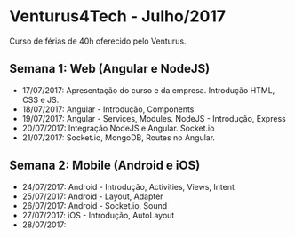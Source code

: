 # Venturus4Tech - Julho/2017 #
Curso de férias de 40h oferecido pelo Venturus.

## Semana 1: Web (Angular e NodeJS) ##
* 17/07/2017: Apresentação do curso e da empresa. Introdução HTML, CSS e JS.
* 18/07/2017: Angular - Introdução, Components
* 19/07/2017: Angular - Services, Modules. NodeJS - Introdução, Express
* 20/07/2017: Integração NodeJS e Angular. Socket.io
* 21/07/2017: Socket.io, MongoDB, Routes no Angular.

## Semana 2: Mobile (Android e iOS) ##
* 24/07/2017: Android - Introdução, Activities, Views, Intent
* 25/07/2017: Android - Layout, Adapter
* 26/07/2017: Android - Socket.io, Sound
* 27/07/2017: iOS - Introdução, AutoLayout
* 28/07/2017: